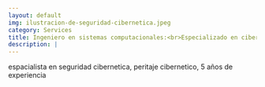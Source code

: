 ```yaml
---
layout: default
img: ilustracion-de-seguridad-cibernetica.jpeg
category: Services
title: Ingeniero en sistemas computacionales:<br>Especializado en ciberseguridad
description: |
---
```

 espacialista en seguridad cibernetica, peritaje cibernetico, 5 años de experiencia
